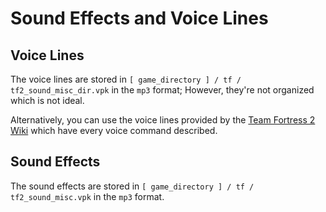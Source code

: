 # Sound Effects and Voice Lines

## Voice Lines

The voice lines are stored in ``[ game_directory ] / tf / tf2_sound_misc_dir.vpk`` in the ``mp3`` format; However, they're not organized which is not ideal.

Alternatively, you can use the voice lines provided by the [Team Fortress 2 Wiki](https://wiki.teamfortress.com/) which have every voice command described.

## Sound Effects

The sound effects are stored in ``[ game_directory ] / tf / tf2_sound_misc.vpk`` in the ``mp3`` format.
